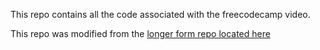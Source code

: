 This repo contains all the code associated with the freecodecamp video. 

This repo was modified from the [longer form repo located here](https://github.com/PatrickAlphaC/defi-stake-yield-brownie)
